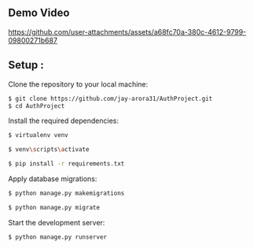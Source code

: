 ## Demo Video

https://github.com/user-attachments/assets/a68fc70a-380c-4612-9799-09800271b687

<h2>Setup :</h2>

Clone the repository to your local machine:
```sh
$ git clone https://github.com/jay-arora31/AuthProject.git
$ cd AuthProject
```
Install the required dependencies:
```sh
$ virtualenv venv
```
```sh
$ venv\scripts\activate


```
```sh
$ pip install -r requirements.txt


```

Apply database migrations:
```sh
$ python manage.py makemigrations


```
```sh
$ python manage.py migrate


```

Start the development server:
```sh
$ python manage.py runserver


```
